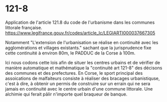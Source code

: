 # 121-8
Application de l'article 121.8 du code de l'urbanisme dans les communes littorale française.
https://www.legifrance.gouv.fr/codes/article_lc/LEGIARTI000037667305

Notamment "L'extension de l'urbanisation se réalise en continuité avec les agglomérations et villages existants." sachant que la jurisprudence fixe cette continuité à environ 80m, le PADDUC de la Corse à 100m.

Ici nous codons cette lois afin de situer les centres urbains et de vérifier de manière automatique et mathématique la "continuité art 121-8" des décisons des communes et des prefectures.
En Corse, le sport principal des assoications de malfaiteurs consiste à réaliser des bracages urbanistiquse, c'est à dire, à obtenir un permis de construire sur un errain qui ne sera jamais en continuité avec le centre urbain d'une commune littorale. Une alchimie qui ferait pâlir n'importe quel braqueur de banque.
